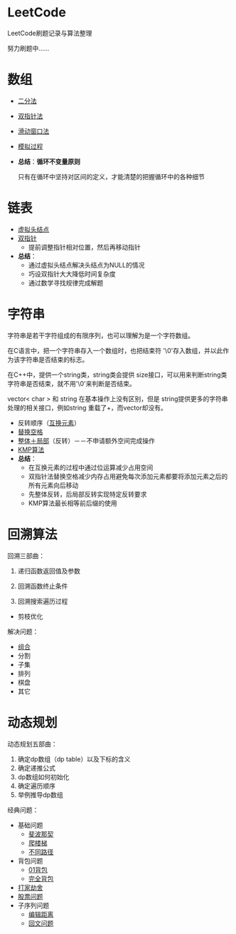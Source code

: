 # LeetCode
LeetCode刷题记录与算法整理

努力刷题中......

# 数组

  - [二分法](problems/0704.二分查找/二分查找.md)

  - [双指针法](problems/0027.移除元素/移除元素.md)

  - [滑动窗口法](problems/0977.有序数组的平方/有序数组的平方.md)

  - [模拟过程](problems/0059.旋转矩阵/旋转矩阵.md)

  - **总结**：**循环不变量原则**

    只有在循环中坚持对区间的定义，才能清楚的把握循环中的各种细节

# 链表
  - [虚拟头结点](problems/0203.移除链表元素/移除链表元素.md)
  - [双指针](problems/0206.反转链表/反转链表.md)
    - 提前调整指针相对位置，然后再移动指针
  - **总结**：
    - 通过虚拟头结点解决头结点为NULL的情况
    - 巧设双指针大大降低时间复杂度
    - 通过数学寻找规律完成解题

# 字符串
字符串是若干字符组成的有限序列，也可以理解为是一个字符数组。

在C语言中，把一个字符串存入一个数组时，也把结束符 '\0'存入数组，并以此作为该字符串是否结束的标志。

在C++中，提供一个string类，string类会提供 size接口，可以用来判断string类字符串是否结束，就不用'\0'来判断是否结束。

vector< char > 和 string 在基本操作上没有区别，但是 string提供更多的字符串处理的相关接口，例如string 重载了+，而vector却没有。

  - 反转顺序（[互换元素](problems/0344.反转字符串/反转字符串.md)）
  - [替换空格](problems/剑指Offer05.替换空格/solution.cpp)
  - [整体＋局部](problems/剑指Offer58-II.左旋转字符串/solution.cpp)（反转）－－不申请额外空间完成操作
  - [KMP算法](problems/0028.实现strStr()/KMP算法.md)
  - **总结**：
    - 在互换元素的过程中通过位运算减少占用空间
    - 双指针法替换空格减少内存占用避免每次添加元素都要将添加元素之后的所有元素向后移动
    - 先整体反转，后局部反转实现特定反转要求
    - KMP算法最长相等前后缀的使用

# 回溯算法

回溯三部曲：

1. 递归函数返回值及参数

2. 回溯函数终止条件

3. 回溯搜索遍历过程

- 剪枝优化

解决问题：

- [组合](problems/0077.组合/回溯算法.md)
- 分割
- 子集
- 排列
- 棋盘
- 其它

# 动态规划

动态规划五部曲：

1. 确定dp数组（dp table）以及下标的含义
2. 确定递推公式
3. dp数组如何初始化
4. 确定遍历顺序
5. 举例推导dp数组

经典问题：

- 基础问题
    - [斐波那契](problems/0509.斐波那契数/斐波那契数.md)
    - [爬楼梯](problems/0746.使用最小花费爬楼梯/使用最小花费爬楼梯.md)
    - [不同路径](problems/0062.不同路径/不同路径.md)
- 背包问题
  - [01背包](problems/0416.分割等和子集/01背包问题.md)
  - [完全背包](problems/0518.零钱兑换II/完全背包.md)
- [打家劫舍](problems/0198.打家劫舍/打家劫舍.md)
- [股票问题](problems/0121.买卖股票的最佳时机/买卖股票.md)
- 子序列问题
  - [编辑距离](problems/0583.两个字符串的删除操作/编辑距离.md)
  - [回文问题](problems/0647.回文子串/回文问题.md)